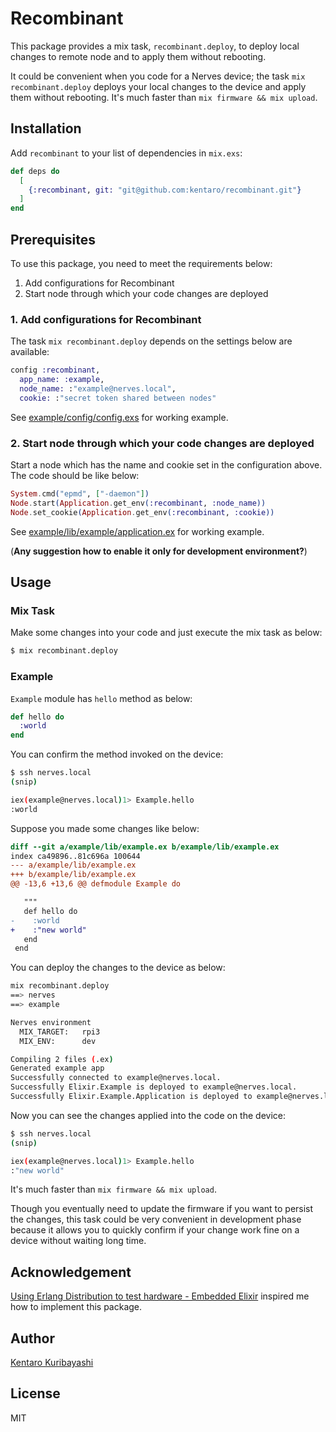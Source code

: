 # Recombinant

This package provides a mix task, `recombinant.deploy`, to deploy local changes to remote node and to apply them without rebooting.

It could be convenient when you code for a Nerves device; the task `mix recombinant.deploy` deploys your local changes to the device and apply them without rebooting. It's much faster than `mix firmware && mix upload`.

## Installation

Add `recombinant` to your list of dependencies in `mix.exs`:

```elixir
def deps do
  [
    {:recombinant, git: "git@github.com:kentaro/recombinant.git"}
  ]
end
```

## Prerequisites

To use this package, you need to meet the requirements below:

1. Add configurations for Recombinant
2. Start node through which your code changes are deployed

### 1. Add configurations for Recombinant

The task `mix recombinant.deploy` depends on the settings below are available:

```elixir
config :recombinant,
  app_name: :example,
  node_name: :"example@nerves.local",
  cookie: :"secret token shared between nodes"
```

See [example/config/config.exs](./example/config/config.exs) for working example.

### 2. Start node through which your code changes are deployed

Start a node which has the name and cookie set in the configuration above. The code should be like below:

```elixir
System.cmd("epmd", ["-daemon"])
Node.start(Application.get_env(:recombinant, :node_name))
Node.set_cookie(Application.get_env(:recombinant, :cookie))
```

See [example/lib/example/application.ex](./example/lib/example/application.ex) for working example.

(**Any suggestion how to enable it only for development environment?**)

## Usage

### Mix Task

Make some changes into your code and just execute the mix task as below:

```sh
$ mix recombinant.deploy
```

### Example

`Example` module has `hello` method as below:

```elixir
def hello do
  :world
end
```

You can confirm the method invoked on the device:

```sh
$ ssh nerves.local
(snip)

iex(example@nerves.local)1> Example.hello
:world
```

Suppose you made some changes like below:

```diff
diff --git a/example/lib/example.ex b/example/lib/example.ex
index ca49896..81c696a 100644
--- a/example/lib/example.ex
+++ b/example/lib/example.ex
@@ -13,6 +13,6 @@ defmodule Example do

   """
   def hello do
-    :world
+    :"new world"
   end
 end
```

You can deploy the changes to the device as below:

```sh
mix recombinant.deploy
==> nerves
==> example

Nerves environment
  MIX_TARGET:   rpi3
  MIX_ENV:      dev

Compiling 2 files (.ex)
Generated example app
Successfully connected to example@nerves.local.
Successfully Elixir.Example is deployed to example@nerves.local.
Successfully Elixir.Example.Application is deployed to example@nerves.local.
```

Now you can see the changes applied into the code on the device:

```sh
$ ssh nerves.local
(snip)

iex(example@nerves.local)1> Example.hello
:"new world"
```

It's much faster than `mix firmware && mix upload`.

Though you eventually need to update the firmware if you want to persist the changes, this task could be very convenient in development phase because it allows you to quickly confirm if your change work fine on a device without waiting long time.

## Acknowledgement

[Using Erlang Distribution to test hardware - Embedded Elixir](https://embedded-elixir.com/post/2018-12-10-using-distribution-to-test-hardware/) inspired me how to implement this package.

## Author

[Kentaro Kuribayashi](https://kentarokuribayashi.com/)

## License

MIT
